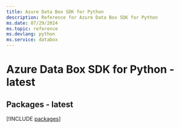 ```yaml
---
title: Azure Data Box SDK for Python
description: Reference for Azure Data Box SDK for Python
ms.date: 07/29/2024
ms.topic: reference
ms.devlang: python
ms.service: databox
---
```

# Azure Data Box SDK for Python - latest
## Packages - latest
[!INCLUDE [packages](data-box-index.md)]